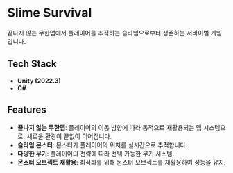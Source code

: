 # Slime Survival  
끝나지 않는 무한맵에서 플레이어를 추적하는 슬라임으로부터 생존하는 서바이벌 게임입니다. 

## Tech Stack  
- **Unity (2022.3)**  
- **C#**  

## Features  
- **끝나지 않는 무한맵**: 플레이어의 이동 방향에 따라 동적으로 재활용되는 맵 시스템으로, 새로운 환경이 끝없이 이어집니다.
- **슬라임 몬스터**: 몬스터가 플레이어의 위치를 실시간으로 추적합니다.
- **다양한 무기**: 플레이어의 전략에 따라 선택 가능한 무기 시스템.   
- **몬스터 오브젝트 재활용**: 최적화를 위해 몬스터 오브젝트를 재활용하여 성능을 유지.


